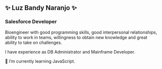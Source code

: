 ## ✨ Luz Bandy Naranjo ✨
### Salesforce Developer

Bioengineer with good programming skills, good interpersonal relationships, ability
to work in teams, willingness to obtain new knowledge and great ability to take on
challenges.

I have experience as DB Administrator and Mainframe Developer.

🌱 I’m currently learning JavaScript. 


<!--
**lubana2/lubana2** is a ✨ _special_ ✨ repository because its `README.md` (this file) appears on your GitHub profile.

Here are some ideas to get you started:

- 🔭 I’m currently working on ...
- 🌱 I’m currently learning ...
- 👯 I’m looking to collaborate on ...
- 🤔 I’m looking for help with ...
- 💬 Ask me about ...
- 📫 How to reach me: ...
- 😄 Pronouns: ...
- ⚡ Fun fact: ...
-->
